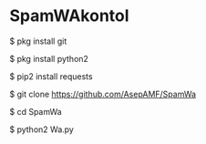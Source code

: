 # SpamWAkontol



$ pkg install git

$ pkg install python2

$ pip2 install requests

$ git clone https://github.com/AsepAMF/SpamWa

$ cd SpamWa

$ python2 Wa.py
